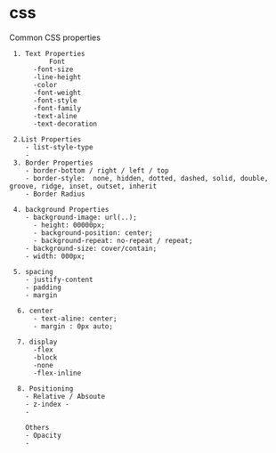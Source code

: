 # css
Common CSS properties

     1. Text Properties
              Font
          -font-size
          -line-height
          -color
          -font-weight
          -font-style
          -font-family
          -text-aline
          -text-decoration

     2.List Properties
        - list-style-type
        -
     3. Border Properties
        - border-bottom / right / left / top
        - border-style:  none, hidden, dotted, dashed, solid, double, groove, ridge, inset, outset, inherit
        - Border Radius

     4. background Properties
        - background-image: url(..);
	      - height: 00000px;
	      - background-position: center;
	      - background-repeat: no-repeat / repeat;
      	- background-size: cover/contain;
        - width: 000px;
        
     5. spacing
        - justify-content
        - padding
        - margin
        
      6. center
          - text-aline: center;
          - margin : 0px auto;
          
      7. display
          -flex
          -block
          -none
          -flex-inline
          
      8. Positioning
        - Relative / Absoute
        - z-index -
        -
        
        Others
        - Opacity
        -
  


